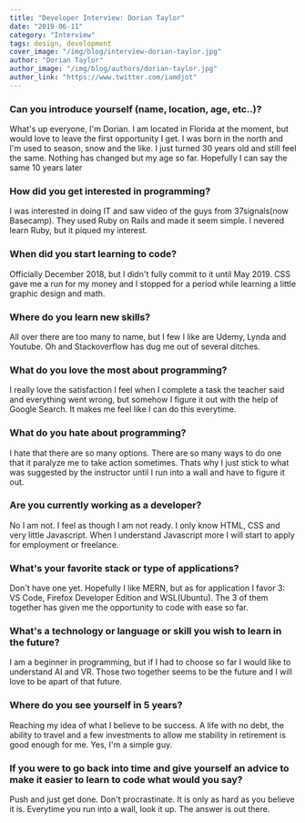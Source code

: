 ```yaml
---
title: "Developer Interview: Dorian Taylor"
date: "2019-06-11"
category: "Interview"
tags: design, development
cover_image: "/img/blog/interview-dorian-taylor.jpg"
author: "Dorian Taylor"
author_image: "/img/blog/authors/dorian-taylor.jpg"
author_link: "https://www.twitter.com/iamdjot"
---
```


### Can you introduce yourself (name, location, age, etc..)?

What's up everyone, I'm Dorian. I am located in Florida at the moment, but would love to leave the first opportunity I get. I was born in the north and I'm used to season, snow and the like. I just turned 30 years old and still feel the same. Nothing has changed but my age so far. Hopefully I can say the same 10 years later  

### How did you get interested in programming?

I was interested in doing IT and saw video of the guys from 37signals(now Basecamp). They used Ruby on Rails and made it seem simple. I nevered learn Ruby, but it piqued my interest.

### When did you start learning to code?

Officially December 2018, but I didn't fully commit to it until May 2019. CSS gave me a run for my money and I stopped for a period while learning a little graphic design and math.

### Where do you learn new skills?

All over there are too many to name, but I few I like are Udemy, Lynda and Youtube. Oh and Stackoverflow has dug me out of several ditches.

### What do you love the most about programming?

I really love the satisfaction I feel when I complete a task the teacher said and everything went wrong, but somehow I figure it out with the help of Google Search. It makes me feel like I can do this everytime.

### What do you hate about programming?

I hate that there are so many options. There are so many ways to do one that it paralyze me to take action sometimes. Thats why I just stick to what was suggested by the instructor until I run into a wall and have to figure it out.

### Are you currently working as a developer?

No I am not. I feel as though I am not ready. I only know HTML, CSS and very little Javascript. When I understand Javascript more I will start to apply for employment or freelance.

### What's your favorite stack or type of applications?

Don't have one yet. Hopefully I like MERN, but as for application I favor 3: VS Code, Firefox Developer Edition and WSL(Ubuntu). The 3 of them together has given me the opportunity to code with ease so far.

### What's a technology or language or skill you wish to learn in the future?

I am a beginner in programming, but if I had to choose so far I would like to understand AI and VR. Those two together seems to be the future and I will love to be apart of that future. 

### Where do you see yourself in 5 years?

Reaching my idea of what I believe to be success. A life with no debt, the ability to travel and a few investments to allow me stability in retirement is good enough for me. Yes, I'm a simple guy.

### If you were to go back into time and give yourself an advice to make it easier to learn to code what would you say?

Push and just get done. Don't procrastinate. It is only as hard as you believe it is. Everytime you run into a wall, look it up. The answer is out there.
